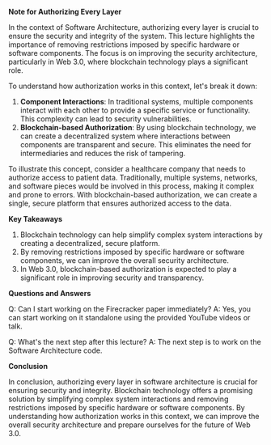 **Note for Authorizing Every Layer**

In the context of Software Architecture, authorizing every layer is crucial to ensure the security and integrity of the system. This lecture highlights the importance of removing restrictions imposed by specific hardware or software components. The focus is on improving the security architecture, particularly in Web 3.0, where blockchain technology plays a significant role.

To understand how authorization works in this context, let's break it down:

1. **Component Interactions**: In traditional systems, multiple components interact with each other to provide a specific service or functionality. This complexity can lead to security vulnerabilities.
2. **Blockchain-based Authorization**: By using blockchain technology, we can create a decentralized system where interactions between components are transparent and secure. This eliminates the need for intermediaries and reduces the risk of tampering.

To illustrate this concept, consider a healthcare company that needs to authorize access to patient data. Traditionally, multiple systems, networks, and software pieces would be involved in this process, making it complex and prone to errors. With blockchain-based authorization, we can create a single, secure platform that ensures authorized access to the data.

**Key Takeaways**

1. Blockchain technology can help simplify complex system interactions by creating a decentralized, secure platform.
2. By removing restrictions imposed by specific hardware or software components, we can improve the overall security architecture.
3. In Web 3.0, blockchain-based authorization is expected to play a significant role in improving security and transparency.

**Questions and Answers**

Q: Can I start working on the Firecracker paper immediately?
A: Yes, you can start working on it standalone using the provided YouTube videos or talk.

Q: What's the next step after this lecture?
A: The next step is to work on the Software Architecture code.

**Conclusion**

In conclusion, authorizing every layer in software architecture is crucial for ensuring security and integrity. Blockchain technology offers a promising solution by simplifying complex system interactions and removing restrictions imposed by specific hardware or software components. By understanding how authorization works in this context, we can improve the overall security architecture and prepare ourselves for the future of Web 3.0.